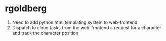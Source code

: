 # rgoldberg

1. Need to add python html templating system to web-frontend
1. Dispatch to cloud tasks from the web-frontend a request for a character and track the character position
